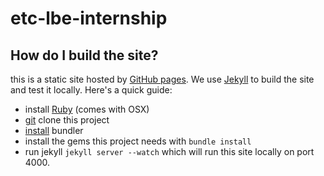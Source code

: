 # etc-lbe-internship

## How do I build the site?

this is a static site hosted by [GitHub pages](http://pages.github.com/).  We use [Jekyll](http://jekyllrb.com/) to build the site and test it locally.  Here's a quick guide:

- install [Ruby](http://www.ruby-lang.org/) (comes with OSX)
- [git](http://git-scm.com/) clone this project
- [install](http://gembundler.com/) bundler
- install the gems this project needs with `bundle install`
- run jekyll `jekyll server --watch` which will run this site locally on port 4000.